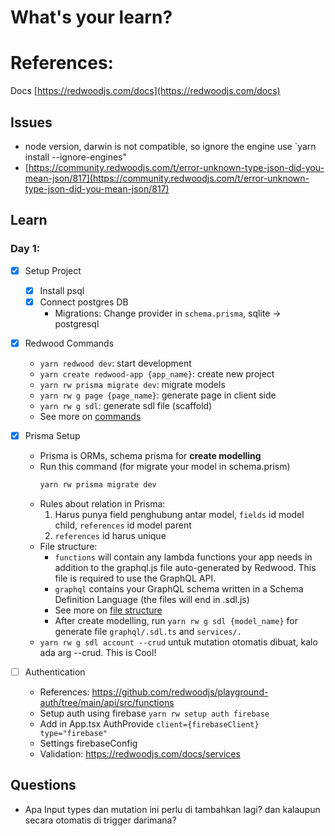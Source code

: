 # What's your learn?

# References:
Docs [https://redwoodjs.com/docs](https://redwoodjs.com/docs)

## Issues
- node version, darwin is not compatible, so ignore the engine use `yarn install --ignore-engines"
- [https://community.redwoodjs.com/t/error-unknown-type-json-did-you-mean-json/817](https://community.redwoodjs.com/t/error-unknown-type-json-did-you-mean-json/817)

## Learn
### Day 1:
- [X] Setup Project
    - [X] Install psql
    - [X] Connect postgres DB
      - Migrations:
        Change provider in `schema.prisma`, sqlite -> postgresql

- [X] Redwood Commands
    - `yarn redwood dev`: start development
    - `yarn create redwood-app {app_name}`: create new project
    - `yarn rw prisma migrate dev`: migrate models
    - `yarn rw g page {page_name}`: generate page in client side
    - `yarn rw g sdl`: generate sdl file (scaffold)
    - See more on [commands](https://redwoodjs.com/docs/cli-commands)

- [X] Prisma Setup
  - Prisma is ORMs, schema prisma for **create modelling**
  - Run this command (for migrate your model in schema.prism)
    ```sh
    yarn rw prisma migrate dev
    ```
  - Rules about relation in Prisma:
    1. Harus punya field penghubung antar model, `fields` id model child, `references` id model parent
    2. `references` id harus unique
  - File structure:
    - `functions` will contain any lambda functions your app needs in addition to the graphql.js file auto-generated by Redwood. This file is required to use the GraphQL API.
    - `graphql` contains your GraphQL schema written in a Schema Definition Language (the files will end in .sdl.js)
    - See more on [file structure](https://learn.redwoodjs.com/docs/tutorial/redwood-file-structure/)
    - After create modelling, run `yarn rw g sdl {model_name}` for generate file `graphql/.sdl.ts` and `services/.`
  - `yarn rw g sdl account --crud` untuk mutation otomatis dibuat, kalo ada arg --crud. This is Cool!

- [ ] Authentication
  - References: https://github.com/redwoodjs/playground-auth/tree/main/api/src/functions
  - Setup auth using firebase `yarn rw setup auth firebase`
  - Add in App.tsx AuthProvide `client={firebaseClient} type="firebase"`
  - Settings firebaseConfig
  - Validation: https://redwoodjs.com/docs/services

## Questions
- Apa Input types dan mutation ini perlu di tambahkan lagi? dan kalaupun secara otomatis di trigger darimana?
